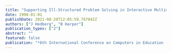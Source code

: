 ```yaml
---
title: "Supporting Ill-Structured Problem Solving in Interactive Multimedia Learning Environments"
date: 1998-01-01
publishDate: 2021-08-20T12:05:59.767842Z
authors: ["J Hedberg", "B Harper"]
publication_types: ["2"]
abstract: ""
featured: false
publication: "*6th International Conference on Computers in Education (ICCE 98)*"
---
```



